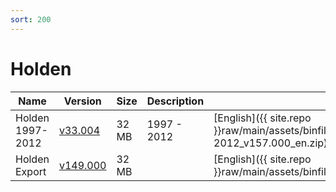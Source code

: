 ```yaml
---
sort: 200
---
```


# Holden

| Name             | Version                                                   | Size  | Description | Languages                                                                                         |
| ---------------- | --------------------------------------------------------- | ----- | ----------- | ------------------------------------------------------------------------------------------------- |
| Holden 1997-2012 | [v33.004](tech2win_card_holden_1997-2012_v157.000_en.png) | 32 MB | 1997 - 2012 | [English]({{ site.repo }}raw/main/assets/binfiles/tech2win_card_holden_1997-2012_v157.000_en.zip) |
| Holden Export    | [v149.000](tech2win_card_holden_export_v149.000_en.png)   | 32 MB |             | [English]({{ site.repo }}raw/main/assets/binfiles/tech2win_card_holden_export_v149.000_en.zip)    |
